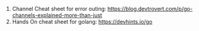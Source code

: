 1. Channel Cheat sheet for error outing: https://blog.devtrovert.com/p/go-channels-explained-more-than-just
2. Hands On cheat sheet for golang: https://devhints.io/go


